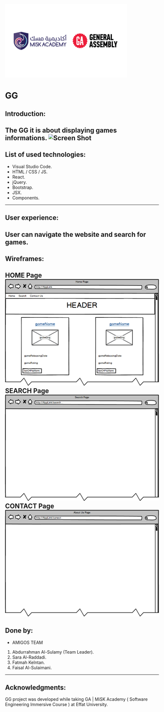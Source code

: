 ![MiSK Academy | GA](GM.png)
# GG
## Introduction:
The GG it is about displaying games informations.
![Screen Shot](filename)
---
## List of used technologies:
* Visual Studio Code.
* HTML / CSS / JS.
* React.
* jQuery.
* Bootstrap.
* JSX.
* Components.
---
## User experience:
User can navigate the website and search for games.
---
## Wireframes:
HOME Page
![Home Page](homePage.png)
SEARCH Page
![Search Page](searchPage.png)
CONTACT Page
![AboutUs Page](aboutUs.png)
---
## Done by:
* AMIGOS TEAM
1. Abdurrahman Al-Sulamy (Team Leader).
2. Sara Al-Raddadi.
3. Fatmah Kelntan.
4. Faisal Al-Sulaimani.
---
## Acknowledgments:
GG project was developed while taking GA | MiSK Academy ( Software Engineering Immersive Course ) at Effat University.

